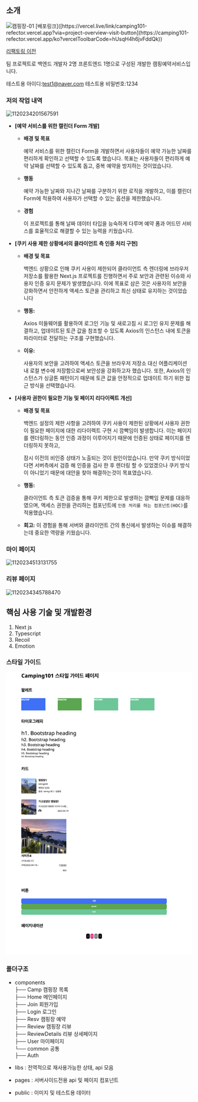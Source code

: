 ## 소개

<img width="1304" alt="캠핑장-01" src="https://github.com/gn753/camping101_refector/assets/71584114/77d951a4-2603-42a1-8e99-775351f2f091">
[배포링크]([https://vercel.live/link/camping101-refector.vercel.app?via=project-overview-visit-button](https://camping101-refector.vercel.app/ko?vercelToolbarCode=hUsqH4h6jvFddQk))

[리팩토링 이전](https://github.com/gn753/camping101_Front.git)

팀 프로젝트로 백엔드 개발자 2명 프론트엔드 1명으로 구성된 개발한 캠핑예약서비스입니다.

테스트용 아이디:test1@naver.com
테스트용 비밀번호:1234

### 저의 작업 내역
![1120234201567591](https://github.com/gn753/camping101_refector/assets/71584114/7ac8c9d9-15fd-4fce-b2bb-838ebd886d48)


- **[예약 서비스를 위한 캘린더 Form 개발]**

  - **배경 및 목표**

    예약 서비스를 위한 캘린더 Form을 개발하면서 사용자들이 예약 가능한 날짜를 편리하게 확인하고 선택할 수 있도록 했습니다. 목표는 사용자들이 편리하게 예약 날짜를 선택할 수 있도록 돕고, 중복 예약을 방지하는 것이었습니다.

  - **행동**

    예약 가능한 날짜와 지나간 날짜를 구분하기 위한 로직을 개발하고, 이를 캘린더 Form에 적용하여 사용자가 선택할 수 있는 옵션을 제한했습니다.

  - **경험**

    이 프로젝트를 통해 날짜 데이터 타입을 능숙하게 다루며 예약 폼과 어드민 서비스를 효율적으로 해결할 수 있는 능력을 키웠습니다.

- **[쿠키 사용 제한 상황에서의 클라이언트 측 인증 처리 구현]**

  - **배경 및 목표**

    백엔드 상황으로 인해 쿠키 사용이 제한되어 클라이언트 측 렌더링에 브라우저 저장소를 활용한 Next.js 프로젝트를 진행하면서 주로 보안과 관련된 이슈와 사용자 인증 유지 문제가 발생했습니다. 이에 목표로 삼은 것은 사용자의 보안을 강화하면서 안전하게 액세스 토큰을 관리하고 최신 상태로 유지하는 것이었습니다

  - **행동:**

    Axios 미들웨어를 활용하여 로그인 기능 및 새로고침 시 로그인 유지 문제를 해결하고, 업데이트된 토큰 값을 참조할 수 있도록 Axios의 인스턴스 내에 토큰을 파라미터로 전달하는 구조를 구현했습니다.

  - **이유:**

    사용자의 보안을 고려하여 액세스 토큰을 브라우저 저장소 대신 어플리케이션 내 로컬 변수에 저장함으로써 보안성을 강화하고자 했습니다. 또한, Axios의 인스턴스가 싱글톤 패턴이기 때문에 토큰 값을 안정적으로 업데이트 하기 위한 접근 방식을 선택했습니다.

- **[사용자 권한이 필요한 기능 및 페이지 리다이렉트 개선]**

  - **배경 및 목표**

    백엔드 설정의 제한 사항을 고려하여 쿠키 사용이 제한된 상황에서 사용자 권한이 필요한 페이지에 대한 리다이렉트 구현 시 깜빡임이 발생합니다. 이는 페이지를 렌더링하는 동안 인증 과정이 이루어지기 때문에 인증된 상태로 페이지를 렌더링하지 못하고,

    잠시 이전의 비인증 상태가 노출되는 것이 원인이었습니다. 만약 쿠키 방식이었다면 서버측에서 검증 해 인증을 검사 한 후 렌더링 할 수 있었겠으나 쿠키 방식이 아니었기 때문에 대안을 찾아 해결하는것이 목표였습니다.

  - **행동:**

    클라이언트 측 토큰 검증을 통해 쿠키 제한으로 발생하는 깜빡임 문제를 대응하였으며, 액세스 권한을 관리하는 컴포넌트에 `인증 처리를 하는 컴포넌트(HOC)`를 적용했습니다.

  - **회고:** 이 경험을 통해 서버와 클라이언트 간의 통신에서 발생하는 이슈를 해결하는데 중요한 역량을 키웠습니다.
 

### 마이 페이지

![1120234513131755](https://github.com/gn753/camping101_refector/assets/71584114/af3a867f-9626-4659-ab27-fb187c7333da)


### 리뷰 페이지 

![1120234345788470](https://github.com/gn753/camping101_refector/assets/71584114/13ef8b60-1361-4b34-94de-30accc138882)


## 핵심 사용 기술 및 개발환경

1. Next js
2. Typescript
3. Recoil
4. Emotion

### 스타일 가이드

![image](./documents/imgs/styleguide-01.png)

### 폴더구조

- components  
  ├── Camp 캠핑장 목록  
  ├── Home 메인페이지  
  ├── Join 회원가입  
  ├── Login 로그인  
  ├── Resv 캠핑장 예약  
  ├── Review 캠핑장 리뷰  
  ├── ReviewDetails 리뷰 상세페이지  
  ├── User 마이페이지  
  └── common 공통  
   ├── Auth

- libs : 전역적으로 재사용가능한 상태, api 모음
- pages : 서버사이드전용 api 및 페이지 컴포넌트
- public : 이미지 및 테스트용 데이터
